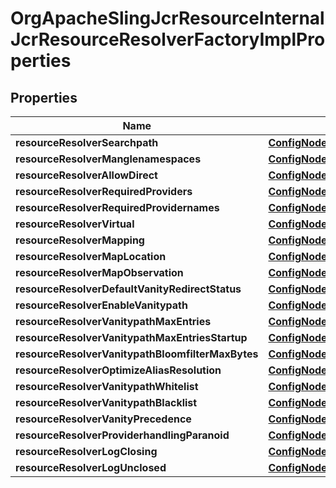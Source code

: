 

# OrgApacheSlingJcrResourceInternalJcrResourceResolverFactoryImplProperties

## Properties

Name | Type | Description | Notes
------------ | ------------- | ------------- | -------------
**resourceResolverSearchpath** | [**ConfigNodePropertyArray**](ConfigNodePropertyArray.md) |  |  [optional]
**resourceResolverManglenamespaces** | [**ConfigNodePropertyBoolean**](ConfigNodePropertyBoolean.md) |  |  [optional]
**resourceResolverAllowDirect** | [**ConfigNodePropertyBoolean**](ConfigNodePropertyBoolean.md) |  |  [optional]
**resourceResolverRequiredProviders** | [**ConfigNodePropertyArray**](ConfigNodePropertyArray.md) |  |  [optional]
**resourceResolverRequiredProvidernames** | [**ConfigNodePropertyArray**](ConfigNodePropertyArray.md) |  |  [optional]
**resourceResolverVirtual** | [**ConfigNodePropertyArray**](ConfigNodePropertyArray.md) |  |  [optional]
**resourceResolverMapping** | [**ConfigNodePropertyArray**](ConfigNodePropertyArray.md) |  |  [optional]
**resourceResolverMapLocation** | [**ConfigNodePropertyString**](ConfigNodePropertyString.md) |  |  [optional]
**resourceResolverMapObservation** | [**ConfigNodePropertyArray**](ConfigNodePropertyArray.md) |  |  [optional]
**resourceResolverDefaultVanityRedirectStatus** | [**ConfigNodePropertyInteger**](ConfigNodePropertyInteger.md) |  |  [optional]
**resourceResolverEnableVanitypath** | [**ConfigNodePropertyBoolean**](ConfigNodePropertyBoolean.md) |  |  [optional]
**resourceResolverVanitypathMaxEntries** | [**ConfigNodePropertyInteger**](ConfigNodePropertyInteger.md) |  |  [optional]
**resourceResolverVanitypathMaxEntriesStartup** | [**ConfigNodePropertyBoolean**](ConfigNodePropertyBoolean.md) |  |  [optional]
**resourceResolverVanitypathBloomfilterMaxBytes** | [**ConfigNodePropertyInteger**](ConfigNodePropertyInteger.md) |  |  [optional]
**resourceResolverOptimizeAliasResolution** | [**ConfigNodePropertyBoolean**](ConfigNodePropertyBoolean.md) |  |  [optional]
**resourceResolverVanitypathWhitelist** | [**ConfigNodePropertyArray**](ConfigNodePropertyArray.md) |  |  [optional]
**resourceResolverVanitypathBlacklist** | [**ConfigNodePropertyArray**](ConfigNodePropertyArray.md) |  |  [optional]
**resourceResolverVanityPrecedence** | [**ConfigNodePropertyBoolean**](ConfigNodePropertyBoolean.md) |  |  [optional]
**resourceResolverProviderhandlingParanoid** | [**ConfigNodePropertyBoolean**](ConfigNodePropertyBoolean.md) |  |  [optional]
**resourceResolverLogClosing** | [**ConfigNodePropertyBoolean**](ConfigNodePropertyBoolean.md) |  |  [optional]
**resourceResolverLogUnclosed** | [**ConfigNodePropertyBoolean**](ConfigNodePropertyBoolean.md) |  |  [optional]



